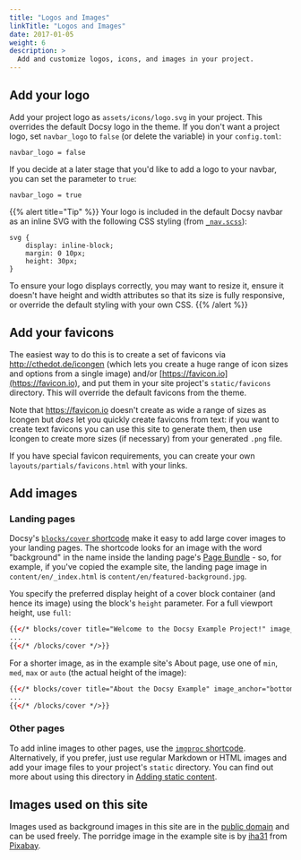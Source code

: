 ```yaml
---
title: "Logos and Images"
linkTitle: "Logos and Images"
date: 2017-01-05
weight: 6
description: >
  Add and customize logos, icons, and images in your project.
---
```


## Add your logo

Add your project logo as `assets/icons/logo.svg` in your project. This overrides the default Docsy logo in the theme. If you don't want a project logo, set `navbar_logo` to `false` (or delete the variable) in your `config.toml`:

```
navbar_logo = false
```

If you decide at a later stage that you'd like to add a logo to your navbar, you can set the parameter to `true`:

```
navbar_logo = true
```

{{% alert title="Tip" %}}
Your logo is included in the default Docsy navbar as an inline SVG with the following CSS styling (from [`_nav.scss`](https://github.com/google/docsy/blob/master/assets/scss/_nav.scss)):

```
svg {
    display: inline-block;
    margin: 0 10px;
    height: 30px;
}
```

To ensure your logo displays correctly, you may want to resize it, ensure it doesn't have height and width attributes so that its size is fully responsive, or override the default styling with your own CSS.
{{% /alert %}}

## Add your favicons

The easiest way to do this is to create a set of favicons via http://cthedot.de/icongen (which lets you create a huge range of icon sizes and options from a single image) and/or [https://favicon.io](https://favicon.io), and put them in your site project's `static/favicons` directory. This will override the default favicons from the theme.

Note that https://favicon.io  doesn't create as wide a range of sizes as Icongen but *does* let you quickly create favicons from text: if you want to create text favicons you can use this site to generate them, then use Icongen to create more sizes (if necessary) from your generated `.png` file.

If you have special favicon requirements, you can create your own `layouts/partials/favicons.html` with your links.

## Add images

### Landing pages

Docsy's [`blocks/cover` shortcode](/en/docs/adding-content/shortcodes/#blocks-cover) make it easy to add large cover images to your landing pages. The shortcode looks for an image with the word "background" in the name inside the landing page's [Page Bundle](https://gohugo.io/content-management/page-bundles/) - so, for example, if you've copied the example site, the landing page image in `content/en/_index.html` is `content/en/featured-background.jpg`.

You specify the preferred display height of a cover block container (and hence its image) using the block's `height` parameter.  For a full viewport height, use `full`:

```html
{{</* blocks/cover title="Welcome to the Docsy Example Project!" image_anchor="top" height="full" color="orange" */>}}
...
{{</* /blocks/cover */>}}
```

For a shorter image, as in the example site's About page, use one of `min`, `med`, `max` or `auto` (the actual height of the image):

```html
{{</* blocks/cover title="About the Docsy Example" image_anchor="bottom" height="min" */>}}
...
{{</* /blocks/cover */>}}
```

### Other pages

To add inline images to other pages, use the [`imgproc` shortcode](/en/docs/adding-content/shortcodes/#imgproc). Alternatively, if you prefer, just use regular Markdown or HTML images and add your image files to your project's `static` directory. You can find out more about using this directory in [Adding static content](/en/docs/adding-content/content/#adding-static-content).

## Images used on this site

Images used as background images in this site are in the [public domain](https://commons.wikimedia.org/wiki/User:Bep/gallery#Wed_Aug_01_16:16:51_CEST_2018) and can be used freely. The porridge image in the example site is by <a href="https://pixabay.com/users/iha31-560629/?utm_source=link-attribution&amp;utm_medium=referral&amp;utm_campaign=image&amp;utm_content=531209">iha31</a> from <a href="https://pixabay.com/?utm_source=link-attribution&amp;utm_medium=referral&amp;utm_campaign=image&amp;utm_content=531209">Pixabay</a>.
